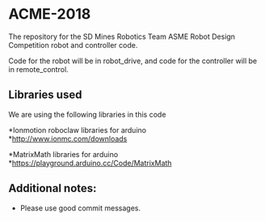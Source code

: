 # ACME-2018

The repository for the SD Mines Robotics Team ASME Robot Design Competition robot and controller code.

Code for the robot will be in robot_drive, and code for the controller will be in remote_control.

## Libraries used

We are using the following libraries in this code

*Ionmotion roboclaw libraries for arduino
*http://www.ionmc.com/downloads

*MatrixMath libraries for arduino
*https://playground.arduino.cc/Code/MatrixMath

## Additional notes:

* Please use good commit messages.